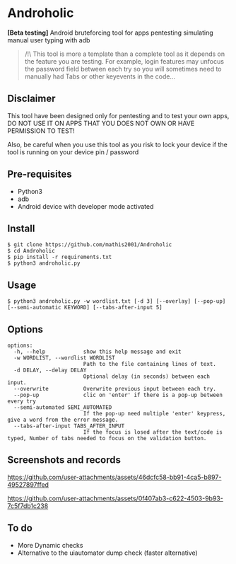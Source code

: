 # Androholic
**[Beta testing]** Android bruteforcing tool for apps pentesting simulating manual user typing with adb

> /!\ This tool is more a template than a complete tool as it depends on the feature you are testing.
For example, login features may unfocus the password field between each try so you will sometimes need to manually had Tabs or other keyevents in the code...

## Disclaimer

This tool have been designed only for pentesting and to test your own apps, DO NOT USE IT ON APPS THAT YOU DOES NOT OWN OR HAVE PERMISSION TO TEST!

Also, be careful when you use this tool as you risk to lock your device if the tool is running on your device pin / password

## Pre-requisites

- Python3
- adb
- Android device with developer mode activated

## Install

```
$ git clone https://github.com/mathis2001/Androholic
$ cd Androholic
$ pip install -r requirements.txt
$ python3 androholic.py
```

## Usage

```
$ python3 androholic.py -w wordlist.txt [-d 3] [--overlay] [--pop-up] [--semi-automatic KEYWORD] [--tabs-after-input 5]
```

## Options

```
options:
  -h, --help            show this help message and exit
  -w WORDLIST, --wordlist WORDLIST
                        Path to the file containing lines of text.
  -d DELAY, --delay DELAY
                        Optional delay (in seconds) between each input.
  --overwrite           Overwrite previous input between each try.
  --pop-up              clic on 'enter' if there is a pop-up between every try
  --semi-automated SEMI_AUTOMATED
                        If the pop-up need multiple 'enter' keypress, give a word from the error message.
  --tabs-after-input TABS_AFTER_INPUT
                        If the focus is losed after the text/code is typed, Number of tabs needed to focus on the validation button.
```

## Screenshots and records

https://github.com/user-attachments/assets/46dcfc58-bb91-4ca5-b897-49527897ffed

https://github.com/user-attachments/assets/0f407ab3-c622-4503-9b93-7c5f7db1c238


## To do

- More Dynamic checks
- Alternative to the uiautomator dump check (faster alternative)






